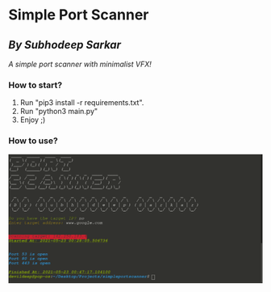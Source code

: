 # **Simple Port Scanner**
## *By Subhodeep Sarkar*
*A simple port scanner with minimalist VFX!*

### How to start?
1. Run "pip3 install -r requirements.txt".
2. Run "python3 main.py"
3. Enjoy ;)

### How to use?
![](demo.gif)


